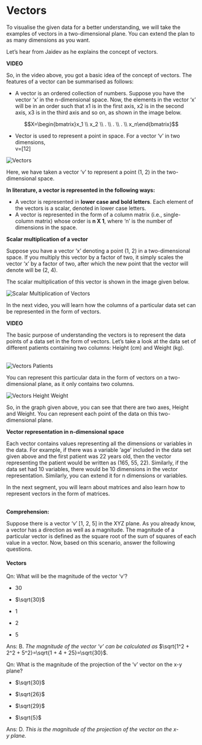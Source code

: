 # Vectors

To visualise the given data for a better understanding, we will take the examples of vectors in a two-dimensional plane. You can extend the plan to as many dimensions as you want.

Let’s hear from Jaidev as he explains the concept of vectors.

**VIDEO**

So, in the video above, you got a basic idea of the concept of vectors. The features of a vector can be summarised as follows:

-   A vector is an ordered collection of numbers. Suppose you have the vector ‘x’ in the n-dimensional space. Now, the elements in the vector ‘x’ will be in an order such that x1 is in the first axis, x2 is in the second axis, x3 is in the third axis and so on, as shown in the image below.

$$X=\begin{bmatrix}x_1 \\ x_2 \\ . \\ . \\ . \\ x_n\end{bmatrix}$$

-   Vector is used to represent a point in space. For a vector ‘v’ in two dimensions,  
    v=[12]

![Vectors](https://i.ibb.co/W0s7HXQ/Vectors.png)

Here, we have taken a vector ‘v’ to represent a point (1, 2) in the two-dimensional space.

**In literature, a vector is represented in the following ways:**

-   A vector is represented in **lower case and bold letters**. Each element of the vectors is a scalar, denoted in lower case letters.
-   A vector is represented in the form of a column matrix (i.e., single-column matrix) whose order is **n X 1**, where ‘n’ is the number of dimensions in the space.

**Scalar multiplication of a vector**

Suppose you have a vector ‘x’ denoting a point (1, 2) in a two-dimensional space. If you multiply this vector by a factor of two, it simply scales the vector ‘x’ by a factor of two, after which the new point that the vector will denote will be (2, 4).

The scalar multiplication of this vector is shown in the image given below.

![Scalar Multiplication of Vectors](https://i.ibb.co/qnTXL0G/Scalar-Multiplication-of-Vectors.png)

In the next video, you will learn how the columns of a particular data set can be represented in the form of vectors.

**VIDEO**

The basic purpose of understanding the vectors is to represent the data points of a data set in the form of vectors. Let’s take a look at the data set of different patients containing two columns: Height (cm) and Weight (kg).  
 

![Vectors Patients](https://i.ibb.co/7yN858Q/Vectors-Patients.png)

You can represent this particular data in the form of vectors on a two-dimensional plane, as it only contains two columns.

![Vectors Height Weight](https://i.ibb.co/0XSqFSF/Vectors-Height-Weight.png)

So, in the graph given above, you can see that there are two axes, Height and Weight. You can represent each point of the data on this two-dimensional plane.

**Vector representation in n-dimensional space**

Each vector contains values representing all the dimensions or variables in the data. For example, if there was a variable ‘age’ included in the data set given above and the first patient was 22 years old, then the vector representing the patient would be written as (165, 55, 22). Similarly, if the data set had 10 variables, there would be 10 dimensions in the vector representation. Similarly, you can extend it for n dimensions or variables.

In the next segment, you will learn about matrices and also learn how to represent vectors in the form of matrices.  
 

**Comprehension:**

Suppose there is a vector ‘v’ [1, 2, 5] in the XYZ plane. As you already know, a vector has a direction as well as a magnitude. The magnitude of a particular vector is defined as the square root of the sum of squares of each value in a vector. Now, based on this scenario, answer the following questions.

#### Vectors

Qn: What will be the magnitude of the vector ‘v’?

- 30

- $\sqrt{30}$

- 1

- 2

- 5

Ans: B. *The magnitude of the vector ‘v’ can be calculated as* $\sqrt{1^2 + 2^2 + 5^2}=\sqrt{1 + 4 + 25}=\sqrt{30}$.

Qn: What is the magnitude of the projection of the ‘v’ vector on the x-y plane?

- $\sqrt{30}$

- $\sqrt{26}$

- $\sqrt{29}$

- $\sqrt{5}$

Ans: D. *This is the magnitude of the projection of the vector on the x-y plane.*